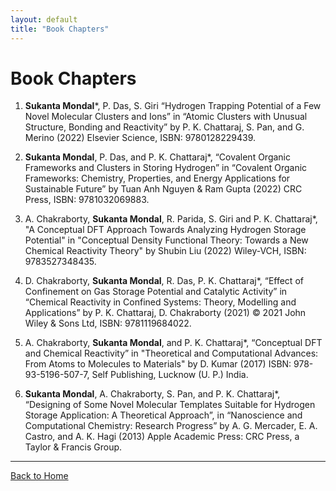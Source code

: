 ```yaml
---
layout: default
title: "Book Chapters"
---
```


# Book Chapters

1. **Sukanta Mondal***, P. Das, S. Giri “Hydrogen Trapping Potential of a Few Novel Molecular Clusters and Ions” in “Atomic Clusters with Unusual Structure, Bonding and Reactivity” by P. K. Chattaraj, S. Pan, and G. Merino (2022) Elsevier Science, ISBN: 9780128229439.  

2. **Sukanta Mondal**, P. Das, and P. K. Chattaraj*, “Covalent Organic Frameworks and Clusters in Storing Hydrogen” in “Covalent Organic Frameworks: Chemistry, Properties, and Energy Applications for Sustainable Future” by Tuan Anh Nguyen & Ram Gupta (2022) CRC Press, ISBN: 9781032069883.  

3. A. Chakraborty, **Sukanta Mondal**, R. Parida, S. Giri and P. K. Chattaraj*, "A Conceptual DFT Approach Towards Analyzing Hydrogen Storage Potential" in "Conceptual Density Functional Theory: Towards a New Chemical Reactivity Theory" by Shubin Liu (2022) Wiley-VCH, ISBN: 9783527348435.  

4. D. Chakraborty, **Sukanta Mondal**, R. Das, P. K. Chattaraj*, “Effect of Confinement on Gas Storage Potential and Catalytic Activity” in “Chemical Reactivity in Confined Systems: Theory, Modelling and Applications” by P. K. Chattaraj, D. Chakraborty (2021) © 2021 John Wiley & Sons Ltd, ISBN: 9781119684022.  

5. A. Chakraborty, **Sukanta Mondal**, and P. K. Chattaraj*, “Conceptual DFT and Chemical Reactivity” in "Theoretical and Computational Advances: From Atoms to Molecules to Materials" by D. Kumar (2017) ISBN: 978-93-5196-507-7, Self Publishing, Lucknow (U. P.) India.  

6. **Sukanta Mondal**, A. Chakraborty, S. Pan, and P. K. Chattaraj*, “Designing of Some Novel Molecular Templates Suitable for Hydrogen Storage Application: A Theoretical Approach”, in “Nanoscience and Computational Chemistry: Research Progress” by A. G. Mercader, E. A. Castro, and A. K. Hagi (2013) Apple Academic Press: CRC Press, a Taylor & Francis Group.  

---

[Back to Home](index.md)

